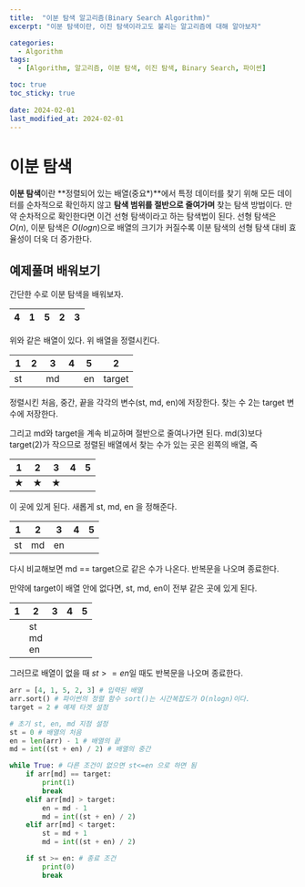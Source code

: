 ```yaml
---
title:  "이분 탐색 알고리즘(Binary Search Algorithm)"
excerpt: "이분 탐색이란, 이진 탐색이라고도 불리는 알고리즘에 대해 알아보자"

categories:
  - Algorithm
tags:
  - [Algorithm, 알고리즘, 이분 탐색, 이진 탐색, Binary Search, 파이썬]

toc: true
toc_sticky: true
 
date: 2024-02-01
last_modified_at: 2024-02-01
---
```


# 이분 탐색
**이분 탐색**이란 **정렬되어 있는 배열(중요\*)**에서 특정 데이터를 찾기 위해 모든 데이터를 순차적으로 확인하지 않고 **탐색 범위를 절반으로 줄여가며** 찾는 탐색 방법이다. 만약 순차적으로 확인한다면 이건 선형 탐색이라고 하는 탐색법이 된다. 선형 탐색은 $O(n)$, 이분 탐색은 $O(logn)$으로 배열의 크기가 커질수록 이분 탐색의 선형 탐색 대비 효율성이 더욱 더 증가한다. 

## 예제풀며 배워보기
간단한 수로 이분 탐색을 배워보자.

| 4 | 1 | 5 | 2 | 3 |
|---|---|---|---|---|

위와 같은 배열이 있다. 위 배열을 정렬시킨다.

| 1 | 2 | 3 | 4 | 5 |2|
|---|---|---|---|---|---|
|st||md||en|target|

정렬시킨 처음, 중간, 끝을 각각의 변수(st, md, en)에 저장한다.
찾는 수 2는 target 변수에 저장한다.

그리고 md와 target을 계속 비교하며 절반으로 줄여나가면 된다.
md(3)보다 target(2)가 작으므로 정렬된 배열에서 찾는 수가 있는 곳은 왼쪽의 배열, 즉

| 1 | 2 | 3 | 4 | 5 |
|---|---|---|---|---|
| ★ | ★ | ★ |   |   |

이 곳에 있게 된다. 새롭게 st, md, en 을 정해준다.

| 1 | 2 | 3 | 4 | 5 |
|---|---|---|---|---|
| st | md | en |   |   |

다시 비교해보면 md == target으로 같은 수가 나온다. 반복문을 나오며 종료한다.

만약에 target이 배열 안에 없다면, st, md, en이 전부 같은 곳에 있게 된다.

| 1 | 2 | 3 | 4 | 5 |
|---|---|---|---|---|
| | st<br>md<br>en |  |   |   |

그러므로 배열이 없을 때 $st>=en$일 때도 반복문을 나오며 종료한다.

```py
arr = [4, 1, 5, 2, 3] # 입력된 배열
arr.sort() # 파이썬의 정렬 함수 sort()는 시간복잡도가 O(nlogn)이다.
target = 2 # 예제 타겟 설정

# 초기 st, en, md 지점 설정
st = 0 # 배열의 처음
en = len(arr) - 1 # 배열의 끝
md = int((st + en) / 2) # 배열의 중간

while True: # 다른 조건이 없으면 st<=en 으로 하면 됨
    if arr[md] == target:
        print(1)
        break
    elif arr[md] > target:
        en = md - 1
        md = int((st + en) / 2)
    elif arr[md] < target:
        st = md + 1
        md = int((st + en) / 2)

    if st >= en: # 종료 조건
        print(0)
        break
```